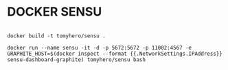 DOCKER SENSU 
===========


```

docker build -t tomyhero/sensu .

docker run --name sensu -it -d -p 5672:5672 -p 11002:4567 -e GRAPHITE_HOST=$(docker inspect --format {{.NetworkSettings.IPAddress}} sensu-dashboard-graphite) tomyhero/sensu bash

```



